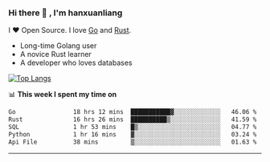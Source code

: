 ### Hi there 👋 , I'm hanxuanliang

<!--
**hanxuanliang/hanxuanliang** is a ✨ _special_ ✨ repository because its `README.md` (this file) appears on your GitHub profile.

Here are some ideas to get you started:

- 🔭 I’m currently working on ...
- 🌱 I’m currently learning ...
- 👯 I’m looking to collaborate on ...
- 🤔 I’m looking for help with ...
- 💬 Ask me about ...
- 📫 How to reach me: ...
- 😄 Pronouns: ...
- ⚡ Fun fact: ...
-->
I ❤ Open Source. I love [Go](https://golang.org) and [Rust](https://www.rust-lang.org/zh-CN/).

* Long-time Golang user
* A novice Rust learner
* A developer who loves databases

[![Top Langs](https://github-readme-stats.vercel.app/api?username=hanxuanliang&show_icons=true&count_private=true&line_height=40)](https://github.com/anuraghazra/github-readme-stats)

📊 **This week I spent my time on**
<!--START_SECTION:waka-->

```txt
Go                18 hrs 12 mins  ███████████▓░░░░░░░░░░░░░   46.06 %
Rust              16 hrs 26 mins  ██████████▒░░░░░░░░░░░░░░   41.59 %
SQL               1 hr 53 mins    █▒░░░░░░░░░░░░░░░░░░░░░░░   04.77 %
Python            1 hr 16 mins    ▓░░░░░░░░░░░░░░░░░░░░░░░░   03.24 %
Api File          38 mins         ▒░░░░░░░░░░░░░░░░░░░░░░░░   01.63 %
```

<!--END_SECTION:waka-->

***

